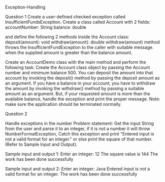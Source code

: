  Exception-Handling
 
Question 1
Create a user-defined checked exception called InsufficientFundsException. 
Create a class called Account with 2 fields: 
accountNumber: String 
balance: double 

and define the following 2 methods inside the Account class: 
deposit(amount): void 
withdraw(amount): double 
withdraw(amount) method throws the InsufficientFundException to the caller with suitable message. when the supplied amount is greater than the balance amount. 

Create an AccountDemo class with the main method and perform the following task: 
Create the Account class object by passing the Account number and minimum balance 500. You can deposit the amount into that account by invoking the deposit() method by passing the deposit amount as an argument. 
If you have a balance in your account, you have to withdraw the amount by invoking the withdraw() method by passing a suitable amount as an argument. But, if your requested amount is more than the available balance, handle the exception and print the proper message. 
Note: make sure the application should be terminated normally. 

Question 2

 Handle exceptions in the number Problem statement: 
Get the input String from the user and parse it to an integer, if it is not a number it will throw NumberFormatException, Catch this exception and print "Entered input is not a valid format for an integer." or else print the square of that number. (Refer to Sample Input and Output). 

Sample input and output 
1: Enter an integer: 12 
The square value is 144 
The work has been done successfully 

Sample input and output 2: 
Enter an integer: Java 
Entered input is not a valid format for an integer. 
The work has been done successfully 
